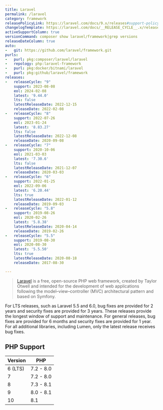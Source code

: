 ```yaml
---
title: Laravel
permalink: /laravel
category: framework
releasePolicyLink: https://laravel.com/docs/9.x/releases#support-policy
changelogTemplate: https://laravel.com/docs/__RELEASE_CYCLE__.x/releases
activeSupportColumn: true
versionCommand: composer show laravel/framework|grep versions
releaseDateColumn: true
auto:
-   git: https://github.com/laravel/framework.git
purls:
-   purl: pkg:composer/laravel/laravel
-   repology: php:laravel-framework
-   purl: pkg:docker/bitnami/laravel
-   purl: pkg:github/laravel/framework
releases:
-   releaseCycle: "9"
    support: 2023-08-08
    eol: 2024-02-08
    latest: '9.44.0'
    lts: false
    latestReleaseDate: 2022-12-15
    releaseDate: 2022-02-08
-   releaseCycle: "8"
    support: 2022-07-26
    eol: 2023-01-24
    latest: '8.83.27'
    lts: false
    latestReleaseDate: 2022-12-08
    releaseDate: 2020-09-08
-   releaseCycle: "7"
    support: 2020-10-06
    eol: 2021-03-03
    latest: '7.30.6'
    lts: false
    latestReleaseDate: 2021-12-07
    releaseDate: 2020-03-03
-   releaseCycle: "6"
    support: 2022-01-25
    eol: 2022-09-06
    latest: '6.20.44'
    lts: true
    latestReleaseDate: 2022-01-12
    releaseDate: 2019-09-03
-   releaseCycle: "5.8"
    support: 2019-08-26
    eol: 2020-02-26
    latest: '5.8.38'
    latestReleaseDate: 2020-04-14
    releaseDate: 2019-02-26
-   releaseCycle: "5.5"
    support: 2019-08-30
    eol: 2020-08-30
    latest: '5.5.50'
    lts: true
    latestReleaseDate: 2020-08-18
    releaseDate: 2017-08-30

---
```


> [Laravel](https://laravel.com/) is a free, open-source PHP web framework, created by Taylor Otwell and intended for the development of web applications following the model–view–controller (MVC) architectural pattern and based on Symfony.

For LTS releases, such as Laravel 5.5 and 6.0, bug fixes are provided for 2 years and security fixes are provided for 3 years. These releases provide the longest window of support and maintenance. For general releases, bug fixes are provided for 6 months and security fixes are provided for 1 year. For all additional libraries, including Lumen, only the latest release receives bug fixes.

## PHP Support

Version | PHP
--------|-----------
6 (LTS) | 7.2 - 8.0
7       | 7.2 - 8.0
8       | 7.3 - 8.1
9       | 8.0 - 8.1
10      | 8.1
